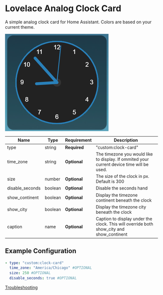 # Lovelace Analog Clock Card

A simple analog clock card for Home Assistant. Colors are based on your current theme.

![Example](https://raw.githubusercontent.com/Villhellm/README_images/master/clock-card.png)

| Name | Type | Requirement | Description
| ---- | ---- | ------- | -----------
| type | string | **Required** | "custom:clock-card"
| time_zone | string | **Optional** | The timezone you would like to display. If ommited your current device time will be used.
| size | number | **Optional** | The size of the clock in px. Default is 300
| disable_seconds | boolean | **Optional** | Disable the seconds hand
| show_continent | boolean | **Optional** | Display the timezone continent beneath the clock
| show_city | boolean | **Optional** | Display the timezone city beneath the clock
| caption | name | **Optional** | Caption to display under the clock. This will override both show_city and show_continent

## Example Configuration

```yaml
- type: "custom:clock-card"
  time_zone: "America/Chicago" #OPTIONAL
  size: 250 #OPTIONAL
  disable_seconds: true #OPTIONAL
```

[Troubleshooting](https://github.com/thomasloven/hass-config/wiki/Lovelace-Plugins)